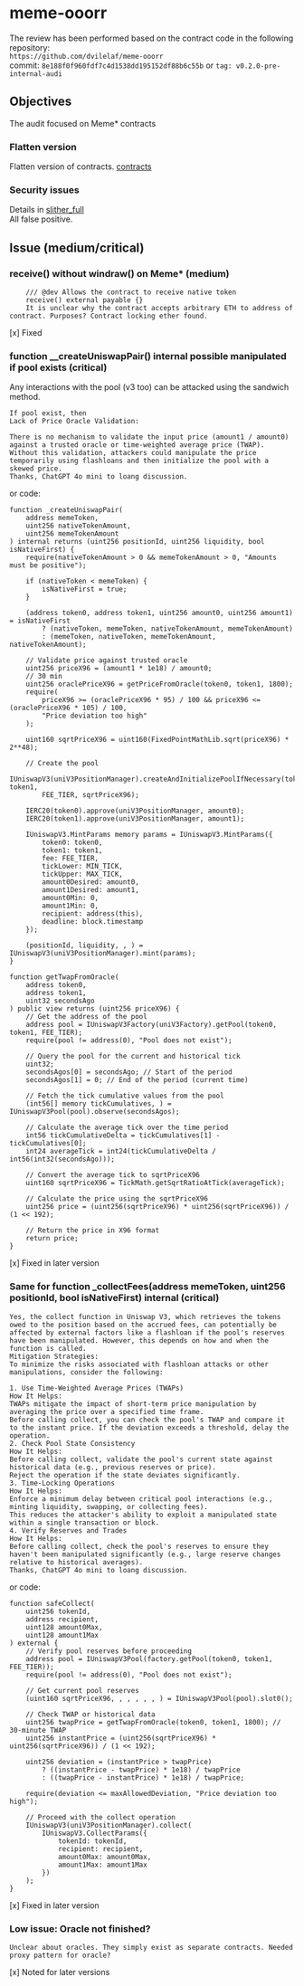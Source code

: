 # meme-ooorr
The review has been performed based on the contract code in the following repository:<br>
`https://github.com/dvilelaf/meme-ooorr` <br>
commit: `8e188f0f960fdf7c4d1538dd195152df88b6c55b` or `tag: v0.2.0-pre-internal-audi` <br>

## Objectives
The audit focused on Meme* contracts <BR>

### Flatten version
Flatten version of contracts. [contracts](https://github.com/dvilelaf/meme-ooorr/blob/main/audits/internal2/analysis/contracts)

### Security issues
Details in [slither_full](https://github.com/dvilelaf/meme-ooorr/blob/main/audits/internal2/analysis/slither_full.txt) <br>
All false positive.

## Issue (medium/critical)
### receive() without windraw() on Meme* (medium)
```
    /// @dev Allows the contract to receive native token
    receive() external payable {}
    It is unclear why the contract accepts arbitrary ETH to address of contract. Purposes? Contract locking ether found.
```
[x] Fixed

### function __createUniswapPair() internal possible manipulated if pool exists (critical)
Any interactions with the pool (v3 too) can be attacked using the sandwich method.
```
If pool exist, then
Lack of Price Oracle Validation:

There is no mechanism to validate the input price (amount1 / amount0) against a trusted oracle or time-weighted average price (TWAP).
Without this validation, attackers could manipulate the price temporarily using flashloans and then initialize the pool with a skewed price.
Thanks, ChatGPT 4o mini to loang discussion.
```

or code:
```
function _createUniswapPair(
    address memeToken,
    uint256 nativeTokenAmount,
    uint256 memeTokenAmount
) internal returns (uint256 positionId, uint256 liquidity, bool isNativeFirst) {
    require(nativeTokenAmount > 0 && memeTokenAmount > 0, "Amounts must be positive");

    if (nativeToken < memeToken) {
        isNativeFirst = true;
    }

    (address token0, address token1, uint256 amount0, uint256 amount1) = isNativeFirst
        ? (nativeToken, memeToken, nativeTokenAmount, memeTokenAmount)
        : (memeToken, nativeToken, memeTokenAmount, nativeTokenAmount);

    // Validate price against trusted oracle
    uint256 priceX96 = (amount1 * 1e18) / amount0;
    // 30 min
    uint256 oraclePriceX96 = getPriceFromOracle(token0, token1, 1800);
    require(
        priceX96 >= (oraclePriceX96 * 95) / 100 && priceX96 <= (oraclePriceX96 * 105) / 100,
        "Price deviation too high"
    );

    uint160 sqrtPriceX96 = uint160(FixedPointMathLib.sqrt(priceX96) * 2**48);

    // Create the pool
    IUniswapV3(uniV3PositionManager).createAndInitializePoolIfNecessary(token0, token1,
        FEE_TIER, sqrtPriceX96);

    IERC20(token0).approve(uniV3PositionManager, amount0);
    IERC20(token1).approve(uniV3PositionManager, amount1);

    IUniswapV3.MintParams memory params = IUniswapV3.MintParams({
        token0: token0,
        token1: token1,
        fee: FEE_TIER,
        tickLower: MIN_TICK,
        tickUpper: MAX_TICK,
        amount0Desired: amount0,
        amount1Desired: amount1,
        amount0Min: 0,
        amount1Min: 0,
        recipient: address(this),
        deadline: block.timestamp
    });

    (positionId, liquidity, , ) = IUniswapV3(uniV3PositionManager).mint(params);
}

function getTwapFromOracle(
    address token0,
    address token1,
    uint32 secondsAgo
) public view returns (uint256 priceX96) {
    // Get the address of the pool
    address pool = IUniswapV3Factory(uniV3Factory).getPool(token0, token1, FEE_TIER);
    require(pool != address(0), "Pool does not exist");

    // Query the pool for the current and historical tick
    uint32;
    secondsAgos[0] = secondsAgo; // Start of the period
    secondsAgos[1] = 0; // End of the period (current time)

    // Fetch the tick cumulative values from the pool
    (int56[] memory tickCumulatives, ) = IUniswapV3Pool(pool).observe(secondsAgos);

    // Calculate the average tick over the time period
    int56 tickCumulativeDelta = tickCumulatives[1] - tickCumulatives[0];
    int24 averageTick = int24(tickCumulativeDelta / int56(int32(secondsAgo)));

    // Convert the average tick to sqrtPriceX96
    uint160 sqrtPriceX96 = TickMath.getSqrtRatioAtTick(averageTick);

    // Calculate the price using the sqrtPriceX96
    uint256 price = (uint256(sqrtPriceX96) * uint256(sqrtPriceX96)) / (1 << 192);

    // Return the price in X96 format
    return price;
}
```
[x] Fixed in later version

### Same for function _collectFees(address memeToken, uint256 positionId, bool isNativeFirst) internal (critical)
```
Yes, the collect function in Uniswap V3, which retrieves the tokens owed to the position based on the accrued fees, can potentially be affected by external factors like a flashloan if the pool's reserves have been manipulated. However, this depends on how and when the function is called. 
Mitigation Strategies:
To minimize the risks associated with flashloan attacks or other manipulations, consider the following:

1. Use Time-Weighted Average Prices (TWAPs)
How It Helps:
TWAPs mitigate the impact of short-term price manipulation by averaging the price over a specified time frame.
Before calling collect, you can check the pool's TWAP and compare it to the instant price. If the deviation exceeds a threshold, delay the operation.
2. Check Pool State Consistency
How It Helps:
Before calling collect, validate the pool's current state against historical data (e.g., previous reserves or price).
Reject the operation if the state deviates significantly.
3. Time-Locking Operations
How It Helps:
Enforce a minimum delay between critical pool interactions (e.g., minting liquidity, swapping, or collecting fees).
This reduces the attacker's ability to exploit a manipulated state within a single transaction or block.
4. Verify Reserves and Trades
How It Helps:
Before calling collect, check the pool's reserves to ensure they haven't been manipulated significantly (e.g., large reserve changes relative to historical averages).
Thanks, ChatGPT 4o mini to loang discussion.
```
or code:
```
function safeCollect(
    uint256 tokenId,
    address recipient,
    uint128 amount0Max,
    uint128 amount1Max
) external {
    // Verify pool reserves before proceeding
    address pool = IUniswapV3Pool(factory.getPool(token0, token1, FEE_TIER));
    require(pool != address(0), "Pool does not exist");

    // Get current pool reserves
    (uint160 sqrtPriceX96, , , , , , ) = IUniswapV3Pool(pool).slot0();

    // Check TWAP or historical data
    uint256 twapPrice = getTwapFromOracle(token0, token1, 1800); // 30-minute TWAP
    uint256 instantPrice = (uint256(sqrtPriceX96) * uint256(sqrtPriceX96)) / (1 << 192);

    uint256 deviation = (instantPrice > twapPrice)
        ? ((instantPrice - twapPrice) * 1e18) / twapPrice
        : ((twapPrice - instantPrice) * 1e18) / twapPrice;

    require(deviation <= maxAllowedDeviation, "Price deviation too high");

    // Proceed with the collect operation
    IUniswapV3(uniV3PositionManager).collect(
        IUniswapV3.CollectParams({
            tokenId: tokenId,
            recipient: recipient,
            amount0Max: amount0Max,
            amount1Max: amount1Max
        })
    );
}
```
[x] Fixed in later version

### Low issue: Oracle not finished?
```
Unclear about oracles. They simply exist as separate contracts. Needed proxy pattern for oracle?
```
[x] Noted for later versions